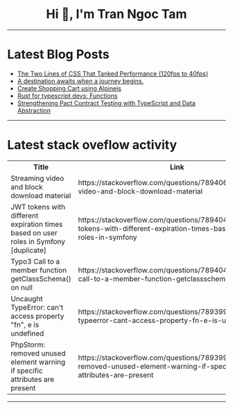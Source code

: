 <h1 align="center">Hi 👋, I'm Tran Ngoc Tam</h1>

---

# Latest Blog Posts 
<!-- BLOG-POST-LIST:START -->
- [The Two Lines of CSS That Tanked Performance &lpar;120fps to 40fps&rpar;](https://dev.to/andrico1234/the-two-lines-of-css-that-tanked-performance-120fps-to-40fps-3lnj)
- [A destination awaits when a journey begins.](https://dev.to/eightrix/a-destination-awaits-when-a-journey-begins-1p48)
- [Create Shopping Cart using Alpinejs](https://dev.to/andrew-saeed/create-shopping-cart-using-alpinejs-1ncf)
- [Rust for typescript devs: Functions](https://dev.to/rhl314/rust-for-typescript-devs-functions-1j71)
- [Strengthening Pact Contract Testing with TypeScript and Data Abstraction](https://dev.to/muratkeremozcan/-strengthening-pact-contract-testing-with-typescript-and-data-abstraction-16hc)
<!-- BLOG-POST-LIST:END -->

---

# Latest stack oveflow activity
<table>
  <tr><th>Title</th><th>Link</th></tr>
  <!-- STACKOVERFLOW:START --><tr><td>Streaming video and block download material</td><td>https://stackoverflow.com/questions/78940609/streaming-video-and-block-download-material</td></tr><tr><td>JWT tokens with different expiration times based on user roles in Symfony [duplicate]</td><td>https://stackoverflow.com/questions/78940496/jwt-tokens-with-different-expiration-times-based-on-user-roles-in-symfony</td></tr><tr><td>Typo3 Call to a member function getClassSchema&lpar;&rpar; on null</td><td>https://stackoverflow.com/questions/78940488/typo3-call-to-a-member-function-getclassschema-on-null</td></tr><tr><td>Uncaught TypeError: can&#39;t access property &quot;fn&quot;, e is undefined</td><td>https://stackoverflow.com/questions/78939974/uncaught-typeerror-cant-access-property-fn-e-is-undefined</td></tr><tr><td>PhpStorm: removed unused element warning if specific attributes are present</td><td>https://stackoverflow.com/questions/78939923/phpstorm-removed-unused-element-warning-if-specific-attributes-are-present</td></tr><!-- STACKOVERFLOW:END -->
</table>

---


